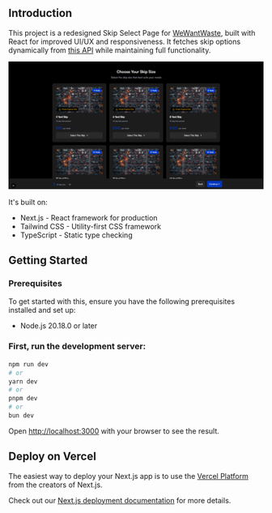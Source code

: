 ## Introduction

This project is a redesigned Skip Select Page for [WeWantWaste](https://wewantwaste.co.uk/), built with React for improved UI/UX and responsiveness. It fetches skip options dynamically from [this API](https://app.wewantwaste.co.uk/api/skips/by-location?postcode=NR32&area=Lowestoft) while maintaining full functionality.

<img src="./public/images/image.png" width="800px" />

It's built on:

- Next.js - React framework for production
- Tailwind CSS - Utility-first CSS framework
- TypeScript - Static type checking

## Getting Started

### Prerequisites

To get started with this, ensure you have the following prerequisites installed and set up:

- Node.js 20.18.0 or later

### First, run the development server:

```bash
npm run dev
# or
yarn dev
# or
pnpm dev
# or
bun dev
```

Open [http://localhost:3000](http://localhost:3000) with your browser to see the result.

## Deploy on Vercel

The easiest way to deploy your Next.js app is to use the [Vercel Platform](https://vercel.com/new?utm_medium=default-template&filter=next.js&utm_source=create-next-app&utm_campaign=create-next-app-readme) from the creators of Next.js.

Check out our [Next.js deployment documentation](https://nextjs.org/docs/app/building-your-application/deploying) for more details.
